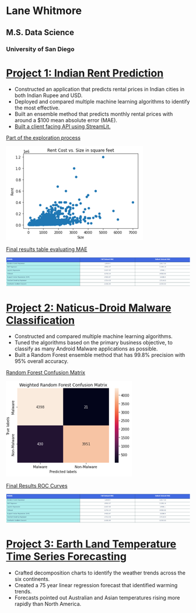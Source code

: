 # Lane Whitmore
## M.S. Data Science
### University of San Diego

# [Project 1: Indian Rent Prediction](https://github.com/lanewhitmore/Rent_Prediction)
- Constructed an application that predicts rental prices in Indian cities in both Indian Rupee and USD.
- Deployed and compared multiple machine learning algorithms to identify the most effective. 
- Built an ensemble method that predicts monthly rental prices with around a $100 mean absolute error (MAE). 
- [Built a client facing API using StreamLit.](https://lanewhitmore-rent-prediction-rent-app-eda---whitmore-vd5d0e.streamlit.app/)

[Part of the exploration process](https://github.com/lanewhitmore/lanewhitmore.github.io/blob/main/images/exploration.png)

![](https://github.com/lanewhitmore/lanewhitmore.github.io/blob/main/images/exploration.png)

[Final results table evaluating MAE](https://github.com/lanewhitmore/lanewhitmore.github.io/blob/main/images/rentresults.png)

![](https://github.com/lanewhitmore/lanewhitmore.github.io/blob/main/images/rentresults.png)

# [Project 2: Naticus-Droid Malware Classification](https://github.com/lanewhitmore/NATICUSdroid-Malware-Machine-Learning-Classification)
- Constructed and compared multiple machine learning algorithms. 
- Tuned the algorithms based on the primary business objective, to classify as many Android Malware applications as possible.
- Built a Random Forest ensemble method that has 99.8% precision with 95% overall accuracy. 

[Random Forest Confusion Matrix](https://github.com/lanewhitmore/lanewhitmore.github.io/blob/main/images/randomforestcm.png)

![](https://github.com/lanewhitmore/lanewhitmore.github.io/blob/main/images/randomforestcm.png)

[Final Results ROC Curves](https://github.com/lanewhitmore/lanewhitmore.github.io/blob/main/images/naticusroc.png)

![](images/rentresults.png)

# [Project 3: Earth Land Temperature Time Series Forecasting](https://github.com/stephenkuc/ADS506_FinalProj)
- Crafted decomposition charts to identify the weather trends across the six continents. 
- Created a 75 year linear regression forecast that identified warming trends. 
- Forecasts pointed out Australian and Asian temperatures rising more rapidly than North America.
